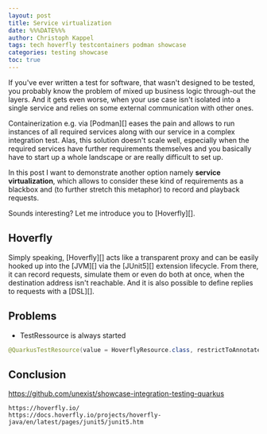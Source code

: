 ```yaml
---
layout: post
title: Service virtualization
date: %%%DATE%%%
author: Christoph Kappel
tags: tech hoverfly testcontainers podman showcase
categories: testing showcase
toc: true
---
```

If you've ever written a test for software, that wasn't designed to be tested, you probably know the
problem of mixed up business logic through-out the layers.
And it gets even worse, when your use case isn't isolated into a single service and relies on some
external communication with other ones.

Containerization e.g. via [Podman][] eases the pain and allows to run instances of all required
services along with our service in a complex integration test.
Alas, this solution doesn't scale well, especially when the required services have further
requirements themselves and you basically have to start up a whole landscape or are really difficult
to set up.

In this post I want to demonstrate another option namely **service virtualization**, which allows
to consider these kind of requirements as a blackbox and (to further stretch this metaphor) to
record and playback requests.

Sounds interesting? Let me introduce you to [Hoverfly][].

## Hoverfly

Simply speaking, [Hoverfly][] acts like a transparent proxy and can be easily hooked up into the
[JVM][] via the [JUnit5][] extension lifecycle.
From there, it can record requests, simulate them or even do both at once, when the destination
address isn't reachable.
And it is also possible to define replies to requests with a [DSL][].




## Problems

- TestRessource is always started
```java
@QuarkusTestResource(value = HoverflyResource.class, restrictToAnnotatedClass = true)
```

## Conclusion

<https://github.com/unexist/showcase-integration-testing-quarkus>

```
https://hoverfly.io/
https://docs.hoverfly.io/projects/hoverfly-java/en/latest/pages/junit5/junit5.htm
```